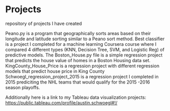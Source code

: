 # Projects
repository of projects I have created

Peano.py is a program that geographically sorts areas based on their longitude and latitude sorting similar to a Peano sort method. 
Best classifier is a project I completed for a machine learning Coursera course where I compared 4 different types (KNN, Decision Tree, SVM, and Logistic Reg) of predictive models. 
The Boston_House.py file is a simple regression project that predicts the house value of homes in a Boston Housing data set.
KingCounty_House_Price is a regression project with different regression models that predict house price in King County
Schwoegl_regression_project_2015 is a regression project I completed in 2015 prediciting the NHL teams that would qualify for the 2015 -2016 season playoffs.

Additionally here is a link to my Tableau data visualization projects:
https://public.tableau.com/profile/austin.schwoegl#!/
